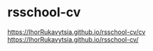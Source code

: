 # rsschool-cv
https://IhorRukavytsia.github.io/rsschool-cv/cv
https://IhorRukavytsia.github.io/rsschool-cv/